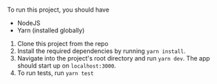# 

To run this project, you should have
- NodeJS
- Yarn (installed globally)



1. Clone this project from the repo
2. Install the required dependencies by running `yarn install`.
3. Navigate into the project's root directory and run `yarn dev`. The app should start up on `localhost:3000`.
4. To run tests, run `yarn test`